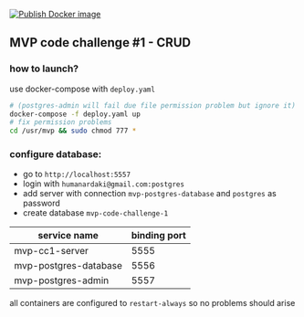 [![Publish Docker image](https://github.com/nort3x/mvp-code-challenge-1/actions/workflows/docker-push.yml/badge.svg)](https://github.com/nort3x/mvp-code-challenge-1/actions/workflows/docker-push.yml)

## MVP code challenge #1 - CRUD


### how to launch?
use docker-compose with `deploy.yaml`

```bash
# (postgres-admin will fail due file permission problem but ignore it)
docker-compose -f deploy.yaml up
# fix permission problems
cd /usr/mvp && sudo chmod 777 *
```

### configure database:
* go to `http://localhost:5557` 
* login with `humanardaki@gmail.com:postgres`
* add server with connection `mvp-postgres-database` and `postgres` as password
* create database `mvp-code-challenge-1`

| service name          | binding port |
|-----------------------|--------------|
| mvp-cc1-server        | 5555         |
| mvp-postgres-database | 5556         |
| mvp-postgres-admin    | 5557         |

all containers are configured to `restart-always` so no problems should arise
